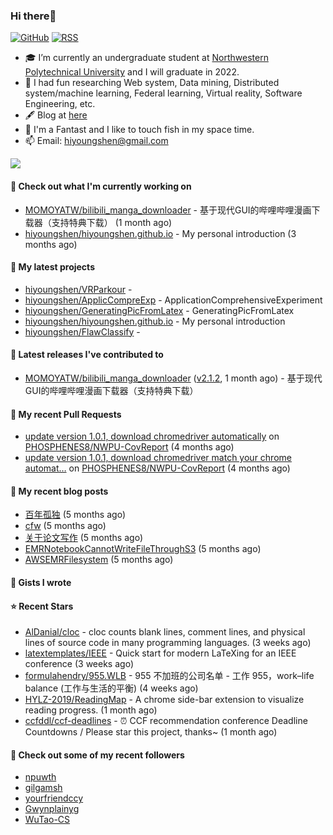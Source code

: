 ### Hi there👋
[![GitHub](https://img.shields.io/badge/dynamic/json?logo=github&label=GitHub&labelColor=495867&color=495867&query=%24.data.totalSubs&url=https%3A%2F%2Fapi.spencerwoo.com%2Fsubstats%2F%3Fsource%3Dgithub%26queryKey%3Dhayschan&style=flat-square)](https://github.com/hiyoungshen)
[![RSS](https://img.shields.io/badge/dynamic/json?logo=rss&logoColor=white&label=RSS&labelColor=95B8D1&color=95B8D1&query=%24.data.totalSubs&url=https%3A%2F%2Fapi.spencerwoo.com%2Fsubstats%2F%3Fsource%3Dfeedly%257Cinoreader%257CfeedsPub%26queryKey%3Dhttps://haysc.tech/feed.xml&style=flat-square)](https://hiyoungshen.github.io/)

- 🎓 I’m currently an undergraduate student at [Northwestern Polytechnical University](https://www.nwpu.edu.cn/) and I will graduate in 2022. 
- 🌱 I had fun researching Web system, Data mining, Distributed system/machine learning, Federal learning, Virtual reality, Software Engineering, etc.
- 🖋 Blog at [here](https://hiyoungshen.github.io/)
- 🤔 I'm a Fantast and I like to touch fish in my space time.
- 📫 Email: [hiyoungshen@gmail.com](mailto:hiyoungshen@gmail.com)

<img align="center" src="https://github-readme-stats.vercel.app/api?username=hiyoungshen&show_icons=true&icon_color=CE1D2D&text_color=718096&bg_color=ffffff&hide_title=true" />

#### 👷 Check out what I'm currently working on

- [MOMOYATW/bilibili_manga_downloader](https://github.com/MOMOYATW/bilibili_manga_downloader) - 基于现代GUI的哔哩哔哩漫画下载器（支持特典下载） (1 month ago)
- [hiyoungshen/hiyoungshen.github.io](https://github.com/hiyoungshen/hiyoungshen.github.io) - My personal introduction (3 months ago)

#### 🌱 My latest projects

- [hiyoungshen/VRParkour](https://github.com/hiyoungshen/VRParkour) - 
- [hiyoungshen/ApplicCompreExp](https://github.com/hiyoungshen/ApplicCompreExp) - ApplicationComprehensiveExperiment
- [hiyoungshen/GeneratingPicFromLatex](https://github.com/hiyoungshen/GeneratingPicFromLatex) - GeneratingPicFromLatex
- [hiyoungshen/hiyoungshen.github.io](https://github.com/hiyoungshen/hiyoungshen.github.io) - My personal introduction
- [hiyoungshen/FlawClassify](https://github.com/hiyoungshen/FlawClassify) - 

#### 🔭 Latest releases I've contributed to

- [MOMOYATW/bilibili_manga_downloader](https://github.com/MOMOYATW/bilibili_manga_downloader) ([v2.1.2](https://github.com/MOMOYATW/bilibili_manga_downloader/releases/tag/v2.1.2), 1 month ago) - 基于现代GUI的哔哩哔哩漫画下载器（支持特典下载）

#### 🔨 My recent Pull Requests

- [update version 1.0.1, download chromedriver automatically](https://github.com/PHOSPHENES8/NWPU-CovReport/pull/2) on [PHOSPHENES8/NWPU-CovReport](https://github.com/PHOSPHENES8/NWPU-CovReport) (4 months ago)
- [update version 1.0.1, download chromedriver match your chrome automat…](https://github.com/PHOSPHENES8/NWPU-CovReport/pull/1) on [PHOSPHENES8/NWPU-CovReport](https://github.com/PHOSPHENES8/NWPU-CovReport) (4 months ago)

#### 📜 My recent blog posts

- [百年孤独](https://hiyoungshen.github.io/2022/02/05/bai-nian-gu-du/) (5 months ago)
- [cfw](https://hiyoungshen.github.io/2022/01/30/cfw/) (5 months ago)
- [关于论文写作](https://hiyoungshen.github.io/2022/01/25/guan-yu-lun-wen-xie-zuo/) (5 months ago)
- [EMRNotebookCannotWriteFileThroughS3](https://hiyoungshen.github.io/2022/01/25/emrnotebookcannotwritefilethroughs3/) (5 months ago)
- [AWSEMRFilesystem](https://hiyoungshen.github.io/2022/01/25/awsemrfilesystem/) (5 months ago)

#### 📓 Gists I wrote


#### ⭐ Recent Stars

- [AlDanial/cloc](https://github.com/AlDanial/cloc) - cloc counts blank lines, comment lines, and physical lines of source code in many programming languages. (3 weeks ago)
- [latextemplates/IEEE](https://github.com/latextemplates/IEEE) - Quick start for modern LaTeXing for an IEEE conference (3 weeks ago)
- [formulahendry/955.WLB](https://github.com/formulahendry/955.WLB) - 955 不加班的公司名单 - 工作 955，work–life balance (工作与生活的平衡) (4 weeks ago)
- [HYLZ-2019/ReadingMap](https://github.com/HYLZ-2019/ReadingMap) - A chrome side-bar extension to visualize reading progress. (1 month ago)
- [ccfddl/ccf-deadlines](https://github.com/ccfddl/ccf-deadlines) - ⏰ CCF recommendation conference Deadline Countdowns / Please star this project, thanks~ (1 month ago)

#### 👯 Check out some of my recent followers

- [npuwth](https://github.com/npuwth)
- [gilgamsh](https://github.com/gilgamsh)
- [yourfriendccy](https://github.com/yourfriendccy)
- [Gwynplainyg](https://github.com/Gwynplainyg)
- [WuTao-CS](https://github.com/WuTao-CS)


